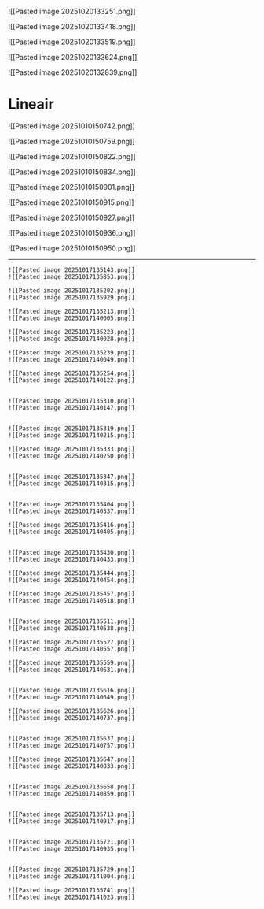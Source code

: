 ![[Pasted image 20251020133251.png]]

![[Pasted image 20251020133418.png]]

![[Pasted image 20251020133519.png]]

![[Pasted image 20251020133624.png]]

![[Pasted image 20251020132839.png]]


# Lineair

![[Pasted image 20251010150742.png]]


![[Pasted image 20251010150759.png]]

![[Pasted image 20251010150822.png]]

![[Pasted image 20251010150834.png]]

![[Pasted image 20251010150901.png]]

![[Pasted image 20251010150915.png]]

![[Pasted image 20251010150927.png]]

![[Pasted image 20251010150936.png]]

![[Pasted image 20251010150950.png]]


---

```image-layout-a
![[Pasted image 20251017135143.png]]
![[Pasted image 20251017135853.png]]
```

```image-layout-a
![[Pasted image 20251017135202.png]]
![[Pasted image 20251017135929.png]]
```

```image-layout-a
![[Pasted image 20251017135213.png]]
![[Pasted image 20251017140005.png]]
```

```image-layout-a
![[Pasted image 20251017135223.png]]
![[Pasted image 20251017140028.png]]
```

```image-layout-a
![[Pasted image 20251017135239.png]]
![[Pasted image 20251017140049.png]]
```

```image-layout-a
![[Pasted image 20251017135254.png]]
![[Pasted image 20251017140122.png]]
```

```image-layout-a

![[Pasted image 20251017135310.png]]
![[Pasted image 20251017140147.png]]
```


```image-layout-a

![[Pasted image 20251017135319.png]]
![[Pasted image 20251017140215.png]]
```

```image-layout-a
![[Pasted image 20251017135333.png]]
![[Pasted image 20251017140250.png]]
```

```image-layout-a

![[Pasted image 20251017135347.png]]
![[Pasted image 20251017140315.png]]
```

```image-layout-a

![[Pasted image 20251017135404.png]]
![[Pasted image 20251017140337.png]]
```

```image-layout-a
![[Pasted image 20251017135416.png]]
![[Pasted image 20251017140405.png]]
```

```image-layout-a

![[Pasted image 20251017135430.png]]
![[Pasted image 20251017140433.png]]
```

```image-layout-a
![[Pasted image 20251017135444.png]]
![[Pasted image 20251017140454.png]]
```

```image-layout-a
![[Pasted image 20251017135457.png]]
![[Pasted image 20251017140518.png]]
```

```image-layout-a

![[Pasted image 20251017135511.png]]
![[Pasted image 20251017140538.png]]
```

```image-layout-a
![[Pasted image 20251017135527.png]]
![[Pasted image 20251017140557.png]]
```


```image-layout-a
![[Pasted image 20251017135559.png]]
![[Pasted image 20251017140631.png]]
```

```image-layout-a

![[Pasted image 20251017135616.png]]
![[Pasted image 20251017140649.png]]
```

```image-layout-a
![[Pasted image 20251017135626.png]]
![[Pasted image 20251017140737.png]]
```

```image-layout-a

![[Pasted image 20251017135637.png]]
![[Pasted image 20251017140757.png]]
```

```image-layout-a
![[Pasted image 20251017135647.png]]
![[Pasted image 20251017140833.png]]
```

```image-layout-a

![[Pasted image 20251017135658.png]]
![[Pasted image 20251017140859.png]]
```

```image-layout-a

![[Pasted image 20251017135713.png]]
![[Pasted image 20251017140917.png]]
```

```image-layout-a

![[Pasted image 20251017135721.png]]
![[Pasted image 20251017140935.png]]
```

```image-layout-a

![[Pasted image 20251017135729.png]]
![[Pasted image 20251017141004.png]]
```

```image-layout-a
![[Pasted image 20251017135741.png]]
![[Pasted image 20251017141023.png]]
```
